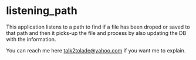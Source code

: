 # listening_path

This application listens to a path to find if a file has been droped or saved to that path and then it picks-up the file and process by also updating the DB with the information.

You can reach me here talk2tolade@yahoo.com if you want me to explain.
